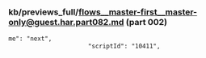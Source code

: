 ### kb/previews_full/flows__master-first__master-only@guest.har.part082.md (part 002)

```md
me": "next",
                      "scriptId": "10411",
         
```

```
